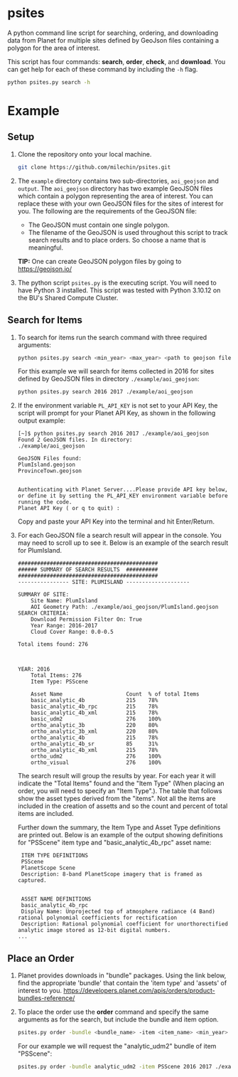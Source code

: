 # psites
A python command line script for searching, ordering, and downloading data from Planet for multiple sites defined by GeoJson files containing a polygon for the area of interest.

This script has four commands: **search**, **order**, **check**, and **download**.  You can get help for each of these command by including the `-h` flag.

```bash
python psites.py search -h
```


# Example
## Setup
1. Clone the repository onto your local machine.
   ```bash
   git clone https://github.com/milechin/psites.git
   ```

2. The `example` directory contains two sub-directories, `aoi_geojson` and `output`.
   The `aoi_geojson` directory has two example GeoJSON files which contain a polygon representing the area of interest.  You can replace these with your own GeoJSON files for the sites of interest for you. The following are the requirements of the GeoJSON file:
   * The GeoJSON must contain one single polygon.
   * The filename of the GeoJSON is used throughout this script to track search results and to place orders.  So choose a name that is meaningful.
  
    **TIP:** One can create GeoJSON polygon files by going to https://geojson.io/
     
4. The python script `psites.py` is the executing script.  You will need to have Python 3 installed. This script was tested with Python 3.10.12 on the BU's Shared Compute Cluster.

## Search for Items
1. To search for items run the search command with three required arguments:
    ```bash
    python psites.py search <min_year> <max_year> <path to geojson files>
    ```

    For this example we will search for items collected in 2016 for sites defined by GeoJSON files in directory `./example/aoi_geojson`:
    ```bash
    python psites.py search 2016 2017 ./example/aoi_geojson
    ```
2. If the environment variable `PL_API_KEY` is not set to your API Key, the script will prompt for your Planet API Key, as shown in the following output example:
    ```console
    [~]$ python psites.py search 2016 2017 ./example/aoi_geojson
    Found 2 GeoJSON files. In directory: 
    ./example/aoi_geojson

    GeoJSON Files found:
    PlumIsland.geojson
    ProvinceTown.geojson


    Authenticating with Planet Server....Please provide API key below, or define it by setting the PL_API_KEY environment variable before running the code.
    Planet API Key ( or q to quit) :
    ```

    Copy and paste your API Key into the terminal and hit Enter/Return.

3. For each GeoJSON file a search result will appear in the console.  You may need to scroll up to see it.  Below is an example of the search result for PlumIsland.

    ```console
    ############################################
    ###### SUMMARY OF SEARCH RESULTS  ##########
    ############################################
    ---------------- SITE: PLUMISLAND --------------------

    SUMMARY OF SITE: 
	    Site Name: PlumIsland
	    AOI Geometry Path: ./example/aoi_geojson/PlumIsland.geojson 
    SEARCH CRITERIA: 
	    Download Permission Filter On: True
	    Year Range: 2016-2017
	    Cloud Cover Range: 0.0-0.5

    Total items found: 276



   YEAR: 2016
	    Total Items: 276 
	    Item Type: PSScene

	    Asset Name                    Count  % of total Items
	    basic_analytic_4b             215    78%
	    basic_analytic_4b_rpc         215    78%
	    basic_analytic_4b_xml         215    78%
	    basic_udm2                    276    100%
	    ortho_analytic_3b             220    80%
	    ortho_analytic_3b_xml         220    80%
	    ortho_analytic_4b             215    78%
	    ortho_analytic_4b_sr          85     31%
	    ortho_analytic_4b_xml         215    78%
	    ortho_udm2                    276    100%
	    ortho_visual                  276    100%
    ```
    The search result will group the results by year.  For each year it will indicate the "Total Items" found and the "Item Type" (When placing an order, you will need to specify an "Item Type".). The table that follows show the asset types derived from the "items".  Not all the items are included in the creation of assetts and so the count and percent of total items are included.  

    Further down the summary, the Item Type and Asset Type definitions are printed out.  Below is an example of the output showing definitions for "PSScene" item type and "basic_analytic_4b_rpc" asset name:
   ``` console
    ITEM TYPE DEFINITIONS
    PSScene
    PlanetScope Scene 
    Description: 8-band PlanetScope imagery that is framed as captured. 


    ASSET NAME DEFINITIONS
    basic_analytic_4b_rpc
    Display Name: Unprojected top of atmosphere radiance (4 Band) rational polynomial coefficients for rectification 
    Description: Rational polynomial coefficient for unorthorectified analytic image stored as 12-bit digital numbers.
   ...

   ```

## Place an Order
1. Planet provides downloads in "bundle" packages. Using the link below, find the appropriate 'bundle' that contain the 'item type' and 'assets' of interest to you.
https://developers.planet.com/apis/orders/product-bundles-reference/

2. To place the order use the **order** command and specify the same arguments as for the search, but include the bundle and item option.
   ```bash
   psites.py order -bundle <bundle_name> -item <item_name> <min_year> <max_year> <path to geojson files>
   ```
   
   For our example we will request the "analytic_udm2" bundle of item "PSScene":
   ```bash
   psites.py order -bundle analytic_udm2 -item PSScene 2016 2017 ./example/aoi_geojson
   ```

